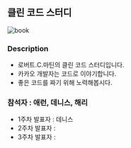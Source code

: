  ## 클린 코드 스터디

 ![book](https://user-images.githubusercontent.com/43809168/86258023-48bdc780-bbf5-11ea-8ee7-d61e73a080ba.jpg)

 ### Description
 
 - 로버트.C.마틴의 클린 코드 스터디입니다.
 - 카카오 개발자는 코드로 이야기합니다.
 - 좋은 코드를 짜기 위해 노력해봅시다.

 ### 참석자 : 애런, 데니스, 해리
 
 - 1주차 발표자 : 데니스
 - 2주차 발표자 : 
 - 3주차 발표자 : 

